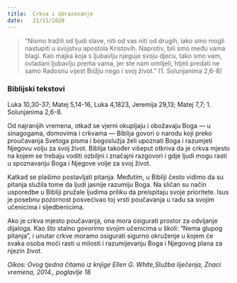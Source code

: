 ```yaml
---
title:  Crkva i obrazovanje
date:   21/11/2020
---
```


> <p></p>
> “Nismo tražili od ljudi slave, niti od vas niti od drugih, iako smo mogli nastupiti u svojstvu apostola Kristovih. Naprotiv, bili smo među vama blagi. Kao majka koja s ljubavlju njeguje svoju djecu, tako smo vam, ovladani ljubavlju prema vama, jer ste nam omiljeli, htjeli predati ne samo Radosnu vijest Božju nego i svoj život.” (1. Solunjanima 2,6-8)

### Biblijski tekstovi
Luka 10,30-37; Matej 5,14-16, Luka 4,1823, Jeremija 29,13; Matej 7,7; 1. Solunjanima 2,6-8.

Od najranijih vremena, otkad se vjerni okupljaju i obožavaju Boga — u sinagogama, domovima i crkvama — Biblija govori o narodu koji preko proučavanja Svetoga pisma i bogoslužja želi upoznati Boga i razumjeti Njegovu volju za svoj život. Biblija također višeput otkriva da je crkva mjesto na kojem se trebaju voditi ozbiljni i značajni razgovori i gdje ljudi mogu rasti u spoznavanju Boga i Njegove volje za svoj život.

Katkad se plašimo postavljati pitanja. Međutim, u Bibliji često vidimo da su pitanja služila tome da ljudi jasnije razumiju Boga. Na sličan su način usporedbe u Bibliji pružale ljudima priliku da preispitaju svoje prioritete. Isus je posebnu pozornost posvećivao toj vrsti poučavanja u radu sa svojim učenicima i sljedbenicima.

Ako je crkva mjesto poučavanja, ona mora osigurati prostor za odvijanje dijaloga. Kao što stalno govorimo svojim učenicima u školi: “Nema glupog pitanja”, i unutar crkve moramo osigurati sigurno okruženje u kojem će svaka osoba moći rasti u milosti i razumijevanju Boga i Njegovog plana za njezin život.

*Oikos: Ovog tjedna čitamo iz knjige Ellen G. White,Služba liječenja, Znaci vremena, 2014., poglavlje 18*